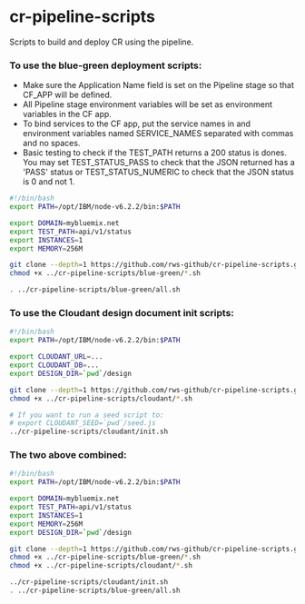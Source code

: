 # cr-pipeline-scripts
Scripts to build and deploy CR using the pipeline.

### To use the blue-green deployment scripts:

- Make sure the Application Name field is set on the Pipeline stage so that CF_APP will be defined.
- All Pipeline stage environment variables will be set as environment variables in the CF app.
- To bind services to the CF app, put the service names in and environment variables named SERVICE_NAMES separated with commas and no spaces.
- Basic testing to check if the TEST_PATH returns a 200 status is dones. You may set TEST_STATUS_PASS to check that the JSON returned has a 'PASS' status or TEST_STATUS_NUMERIC to check that the JSON status is 0 and not 1.


``` sh
#!/bin/bash
export PATH=/opt/IBM/node-v6.2.2/bin:$PATH

export DOMAIN=mybluemix.net
export TEST_PATH=api/v1/status
export INSTANCES=1
export MEMORY=256M

git clone --depth=1 https://github.com/rws-github/cr-pipeline-scripts.git ../cr-pipeline-scripts
chmod +x ../cr-pipeline-scripts/blue-green/*.sh

. ../cr-pipeline-scripts/blue-green/all.sh
```



### To use the Cloudant design document init scripts:

``` sh
#!/bin/bash
export PATH=/opt/IBM/node-v6.2.2/bin:$PATH

export CLOUDANT_URL=...
export CLOUDANT_DB=...
export DESIGN_DIR=`pwd`/design

git clone --depth=1 https://github.com/rws-github/cr-pipeline-scripts.git ../cr-pipeline-scripts
chmod +x ../cr-pipeline-scripts/cloudant/*.sh

# If you want to run a seed script to:
# export CLOUDANT_SEED=`pwd`/seed.js
../cr-pipeline-scripts/cloudant/init.sh
```



### The two above combined:

``` sh
#!/bin/bash
export PATH=/opt/IBM/node-v6.2.2/bin:$PATH

export DOMAIN=mybluemix.net
export TEST_PATH=api/v1/status
export INSTANCES=1
export MEMORY=256M
export DESIGN_DIR=`pwd`/design

git clone --depth=1 https://github.com/rws-github/cr-pipeline-scripts.git ../cr-pipeline-scripts
chmod +x ../cr-pipeline-scripts/blue-green/*.sh
chmod +x ../cr-pipeline-scripts/cloudant/*.sh

../cr-pipeline-scripts/cloudant/init.sh
. ../cr-pipeline-scripts/blue-green/all.sh
```